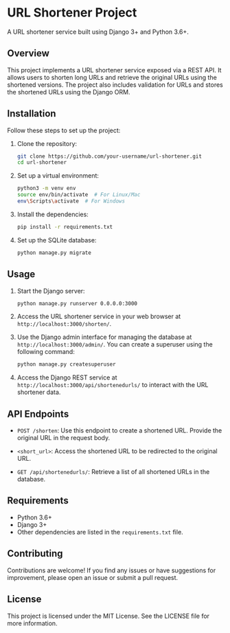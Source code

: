 # URL Shortener Project

A URL shortener service built using Django 3+ and Python 3.6+.

## Overview

This project implements a URL shortener service exposed via a REST API. It allows users to shorten long URLs and retrieve the original URLs using the shortened versions. The project also includes validation for URLs and stores the shortened URLs using the Django ORM.

## Installation

Follow these steps to set up the project:

1. Clone the repository:

    ```bash
    git clone https://github.com/your-username/url-shortener.git
    cd url-shortener
    ```

2. Set up a virtual environment:

    ```bash
    python3 -m venv env
    source env/bin/activate  # For Linux/Mac
    env\Scripts\activate  # For Windows
    ```

3. Install the dependencies:

    ```bash
    pip install -r requirements.txt
    ```

4. Set up the SQLite database:

    ```bash
    python manage.py migrate
    ```

## Usage

1. Start the Django server:

    ```bash
    python manage.py runserver 0.0.0.0:3000
    ```

2. Access the URL shortener service in your web browser at `http://localhost:3000/shorten/`.

3. Use the Django admin interface for managing the database at `http://localhost:3000/admin/`. You can create a superuser using the following command:

    ```bash
    python manage.py createsuperuser
    ```

4. Access the Django REST service at `http://localhost:3000/api/shortenedurls/` to interact with the URL shortener data.

## API Endpoints

- `POST /shorten`: Use this endpoint to create a shortened URL. Provide the original URL in the request body.

- `<short_url>`: Access the shortened URL to be redirected to the original URL.

- `GET /api/shortenedurls/`: Retrieve a list of all shortened URLs in the database.

## Requirements

- Python 3.6+
- Django 3+
- Other dependencies are listed in the `requirements.txt` file.

## Contributing

Contributions are welcome! If you find any issues or have suggestions for improvement, please open an issue or submit a pull request.

## License

This project is licensed under the MIT License. See the LICENSE file for more information.
